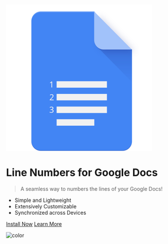 ![logo](_media/icon.svg)

# Line Numbers for Google Docs

> A seamless way to numbers the lines of your Google Docs!

- Simple and Lightweight
- Extensively Customizable
- Synchronized across Devices

<!-- [GitHub](https://github.com/docsifyjs/docsify/) -->
[Install Now](https://chrome.google.com/webstore/detail/line-numbers-for-google-d/mblodabbcapnkgcfnddfpfaamjckjlik)
[Learn More](#line-numbers-for-google-docs)

<!-- background color -->
![color](#f0f0f0)